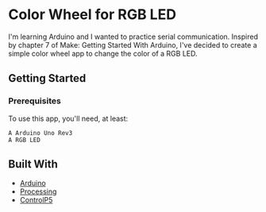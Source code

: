 # Color Wheel for RGB LED

I'm learning Arduino and I wanted to practice serial communication. Inspired by chapter 7 of Make: Getting Started With Arduino, I've decided to create a simple color wheel app to change the color of a RGB LED.

## Getting Started

### Prerequisites

To use this app, you'll need, at least:

```
A Arduino Uno Rev3 
A RGB LED
```

## Built With

* [Arduino](https://www.arduino.cc/) 
* [Processing](https://processing.org/)
* [ControlP5](http://www.sojamo.de/libraries/controlP5/)